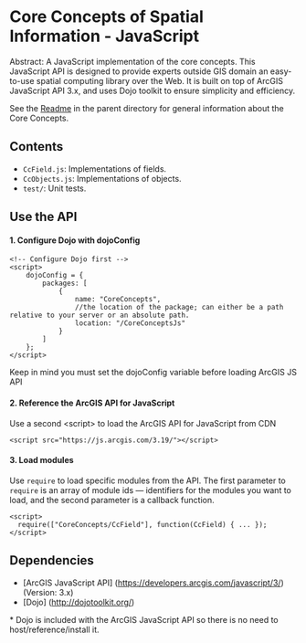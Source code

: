 Core Concepts of Spatial Information - JavaScript
=============================================

Abstract: A JavaScript implementation of the core concepts.
This JavaScript API is designed to provide experts outside GIS domain an easy-to-use spatial computing library over the Web.
It is built on top of ArcGIS JavaScript API 3.x, and uses Dojo toolkit to ensure simplicity and efficiency.

See the [Readme](../README.md) in the parent directory for general information about the Core Concepts.

Contents
----------------------

- `CcField.js`: Implementations of fields.
- `CcObjects.js`: Implementations of objects.
- `test/`: Unit tests.

Use the API
-----------------------------------------

#### 1. Configure Dojo with dojoConfig
```
<!-- Configure Dojo first -->
<script>
    dojoConfig = {
        packages: [
            {
                name: "CoreConcepts",
                //the location of the package; can either be a path relative to your server or an absolute path.
                location: "/CoreConceptsJs"
            }
        ]
    };
</script>
```
Keep in mind you must set the dojoConfig variable before loading ArcGIS JS API
#### 2. Reference the ArcGIS API for JavaScript
Use a second \<script\> to load the ArcGIS API for JavaScript from CDN
```
<script src="https://js.arcgis.com/3.19/"></script>
```
#### 3. Load modules
Use `require` to load specific modules from the API. The first parameter to `require` is an array of module ids
— identifiers for the modules you want to load, and the second parameter is a callback function.
```
<script>
  require(["CoreConcepts/CcField"], function(CcField) { ... });
</script>
```

Dependencies
----------------------
- [ArcGIS JavaScript API] (https://developers.arcgis.com/javascript/3/) (Version: 3.x)
- [Dojo] (http://dojotoolkit.org/)

\* Dojo is included with the ArcGIS JavaScript API so there is no need to host/reference/install it.
